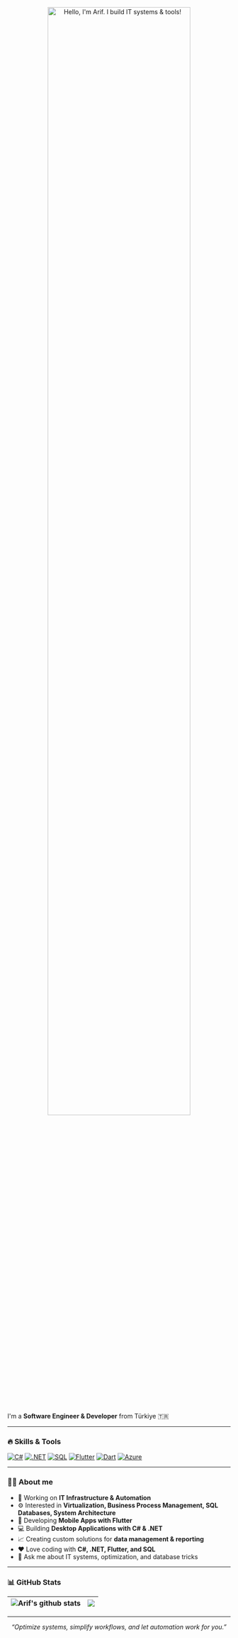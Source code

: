<p align="center">
  <img width="80%" alt="Hello, I'm Arif. I build IT systems & tools!" src="https://capsule-render.vercel.app/api?type=waving&color=0:0f0c29,100:302b63&height=200&section=header&text=Hello!%20I'm%20Arif&fontSize=40&fontColor=ffffff" />
</p>

<br />

I'm a **Software Engineer & Developer** from Türkiye 🇹🇷  

---

### 🔥 Skills & Tools

[![C#](https://img.shields.io/badge/C%23-239120?style=for-the-badge&logo=c-sharp&logoColor=white)](https://learn.microsoft.com/en-us/dotnet/csharp/)
[![.NET](https://img.shields.io/badge/.NET-512BD4?style=for-the-badge&logo=dotnet&logoColor=white)](https://dotnet.microsoft.com/)
[![SQL](https://img.shields.io/badge/SQL-336791?style=for-the-badge&logo=postgresql&logoColor=white)](https://www.iso.org/standard/63555.html)
[![Flutter](https://img.shields.io/badge/Flutter-02569B?style=for-the-badge&logo=flutter&logoColor=white)](https://flutter.dev/)
[![Dart](https://img.shields.io/badge/Dart-0175C2?style=for-the-badge&logo=dart&logoColor=white)](https://dart.dev/)
[![Azure](https://img.shields.io/badge/Azure-0078D4?style=for-the-badge&logo=microsoftazure&logoColor=white)](https://azure.microsoft.com/)

---

### 👨‍💻 About me

- 💼 Working on **IT Infrastructure & Automation**  
- ⚙️ Interested in **Virtualization, Business Process Management, SQL Databases, System Architecture**  
- 📱 Developing **Mobile Apps with Flutter**  
- 💻 Building **Desktop Applications with C# & .NET**  
- 📈 Creating custom solutions for **data management & reporting**  
- ❤️ Love coding with **C#, .NET, Flutter, and SQL**  
- 💬 Ask me about IT systems, optimization, and database tricks  

---

### 📊 GitHub Stats

| <img align="center" src="https://github-readme-stats.vercel.app/api?username=yarciarif&show_icons=true&include_all_commits=true&theme=tokyonight&hide_border=true" alt="Arif's github stats" /> | <img align="center" src="https://github-readme-stats.vercel.app/api/top-langs/?username=yarciarif&layout=compact&theme=tokyonight&hide_border=true" /> |
| ------------- | ------------- |

---

<p align="center">
  <i>“Optimize systems, simplify workflows, and let automation work for you.”</i>
</p>
